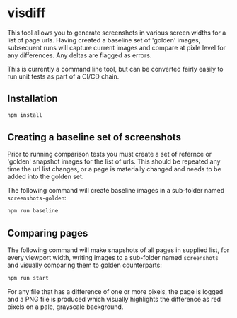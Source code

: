 # visdiff

This tool allows you to generate screenshots in various screen widths for a list of page urls. Having created a baseline set of 'golden' images, subsequent runs will capture current images and compare at pixle level for any differences. Any deltas are flagged as errors.

This is currently a command line tool, but can be converted fairly easily to run unit tests as part of a CI/CD chain.

## Installation

```javascript
npm install
```

## Creating a baseline set of screenshots

Prior to running comparison tests you must create a set of refernce or 'golden' snapshot images for the list of urls. This should be repeated any time the url list changes, or a page is materially changed and needs to be added into the golden set.

The following command will create baseline images in a sub-folder named `screenshots-golden`:

```javascript
npm run baseline
```

## Comparing pages

The following command will make snapshots of all pages in supplied list, for every viewport width, writing images to a sub-folder named `screenshots` and visually comparing them to golden counterparts:

```javascript
npm run start
```

For any file that has a difference of one or more pixels, the page is logged and a PNG file is produced which visually highlights the difference as red pixels on a pale, grayscale background.
